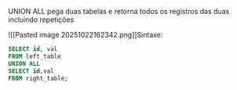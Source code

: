 
UNION ALL pega duas tabelas e retorna todos os registros das duas incluindo repetições

![[Pasted image 20251022162342.png]]Sintaxe:
```sql
SELECT id, val
FROM left_table
UNION ALL
SELECT id,val
FROM right_table;
```